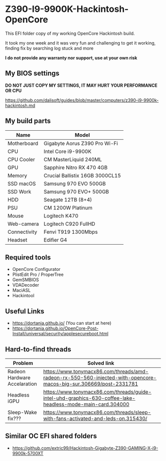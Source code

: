 # Z390-I9-9900K-Hackintosh-OpenCore

This EFI folder copy of my working OpenCore Hackintosh build.

It took my one week and it was very fun and challenging to get it working, finding fix by searching log stuck and more

**I do not provide any warranty nor support, use at your own risk**

## My BIOS settings

**DO NOT JUST COPY MY SETTINGS, IT MAY HURT YOUR PERFORMANCE OR CPU**

<https://github.com/dalisoft/guides/blob/master/computers/z390-i9-9900k-hackintosh.md>

## My build parts

| Name         | Model                           |
| ------------ | ------------------------------- |
| Motherboard  | Gigabyte Aorus Z390 Pro Wi-Fi   |
| CPU          | Intel Core i9-9900K             |
| CPU Cooler   | CM MasterLiquid 240ML           |
| GPU          | Sapphire Nitro RX 470 4GB       |
| Memory       | Crucial Ballistix 16GB 3000CL15 |
| SSD macOS    | Samsung 970 EVO 500GB           |
| SSD Work     | Samsung 970 EVO+ 500GB          |
| HDD          | Seagate 12TB (8+4)              |
| PSU          | CM 1200W Platinum               |
| Mouse        | Logitech K470                   |
| Web-camera   | Logitech C920 FullHD            |
| Connectivity | Fenvi T919 1300Mbps             |
| Headset      | Edifier G4                      |

## Required tools

- OpenCore Configurator
- PlistEdit Pro / ProperTree
- GemSMBIOS
- VDADecoder
- MaciASL
- Hackintool

## Useful Links

- <https://dortania.github.io/> (You can start at here)
- <https://dortania.github.io/OpenCore-Post-Install/universal/security/applesecureboot.html>

## Hard-to-find threads

| Problem                      | Solved link                                                                                                         |
| ---------------------------- | ------------------------------------------------------------------------------------------------------------------- |
| Radeon Hardware Accelaration | <https://www.tonymacx86.com/threads/amd-radeon-rx-550-560-injected-with-opencore-macos-big-sur.306669/post-2331781> |
| Headless iGPU                | <https://www.tonymacx86.com/threads/guide-intel-uhd-graphics-630-coffee-lake-headless-mode-main-card.304000>        |
| Sleep-Wake fix???            | <https://www.tonymacx86.com/threads/sleep-with-fans-activated-and-leds-on.315430/>                                  |

## Similar OC EFI shared folders

- <https://github.com/extric99/Hackintosh-Gigabyte-Z390-GAMING-X-i9-9900k-5700XT>

